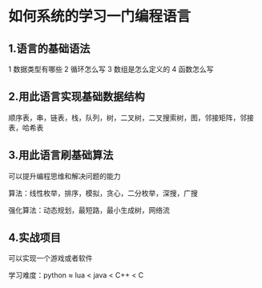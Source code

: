 # 如何系统的学习一门编程语言

## 1.语言的基础语法
1 数据类型有哪些
2 循环怎么写
3 数组是怎么定义的
4 函数怎么写
## 2.用此语言实现基础数据结构
顺序表，串，链表，栈，队列，树，二叉树，二叉搜索树，图，邻接矩阵，邻接表，哈希表
## 3.用此语言刷基础算法
可以提升编程思维和解决问题的能力

算法：线性枚举，排序，模拟，贪心，二分枚举，深搜，广搜

强化算法：动态规划，最短路，最小生成树，网络流
## 4.实战项目
可以实现一个游戏或者软件

学习难度：python ≈ lua < java < C++ < C